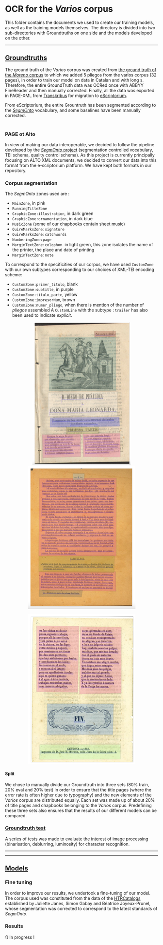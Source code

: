 # OCR for the _Varios_ corpus #

This folder contains the documents we used to create our training models, as well as the training models themselves. The directory is divided into two sub-directories with Groundtruths on one side and the models developed on the other.
******
## [Groundtruths](https://github.com/DesenrollandoElCordel/Varios-OCR-files/tree/main/Grountruths) ##

The ground truth of the _Varios_ corpus was created from [the ground truth of the _Moreno_ corpus](https://github.com/DesenrollandoElCordel/Moreno-OCR-files/tree/main/Moreno-GroundTruth) to which we added 5 pliegos from the varios corpus (32 pages), in order to train our model on data in Catalan and with long s. Therefore, the entire GroundTruth data was OCRed once with ABBYY FineReader and then manually corrected. Finally, all the data was exported in PAGE-XML from [Transkribus](https://readcoop.eu/transkribus/?sc=Transkribus) for migration to [eScriptorium](https://gitlab.inria.fr/scripta/escriptorium). 

From eScriptorium, the entire Grountruth has been segmented according to the [_SegmOnto_](https://github.com/SegmOnto/Guidelines) vocabulary, and some baselines have been manually corrected. 

### <br /> PAGE ot Alto ###

In view of making our data interoperable, we decided to follow the pipeline developed by the [_SegmOnto_ project](https://hal.archives-ouvertes.fr/hal-03336528) (segmentation controlled vocabulary, TEI schema, quality control schema). As this project is currently  principally focusing on ALTO XML documents, we decided to convert our data into this format from the e-scriptorium platform. 
We have kept both formats in our repository.

### Corpus segmentation ####

The _SegmOnto_ zones used are : 

- `MainZone`, in pink 
- `RunningTitleZone`
- `GraphicZone:illustration`, in dark green
- `GraphicZone:ornamentation`, in dark blue 
- `MusicZone` (some of our chapbooks contain sheet music) 
- `QuireMarksZone:signature`
- `QuireMarksZone:catchwords`
- `NumberingZone:page`
- `MarginTextZone:colophon`. in light green, this zone isolates the name of the printer, the place and date of printing
- `MarginTextZone:note`

To correspond to the specificities of our corpus, we have used `CustomZone` with our own subtypes corresponding to our choices of XML-TEI encoding scheme: 
- `CustomZone:primer_titulo`, blank
- `CustomZone:subtitle`, in purple
- `CustomZone:titulo_parte`, yellow 
- `CustomZone:impresorNum`, brown
- `CustomZone:numer_pliego`, when there is mention of the number of _pliegos_ assembled 
A `CustomLine` with the subtype `:trailer` has also been used to indicate _explicit_. 
<p class="float" align="center">
    <img src="Readme-picture/Moreno_172.png" width="325"/>
  <img src="Readme-picture/Varios_435.png" width="355"/>
  </p>
  <p class="float" align="center">
    <img src="Readme-picture/Moreno_279.png" width="355"/>
  </p>

#### Split ####

We chose to manually divide our Groundtruth into three sets (80% train, 20% eval and 20% test) in order to ensure that the title pages (where the error rate is often higher due to typography) and the new elements of the _Varios_ corpus are distributed equally. Each set was made up of about 20% of title pages and chapbooks belonging to the _Varios_ corpus. Predefining these three sets also ensures that the results of our different models can be compared.

### [Groundtruth test](https://github.com/DesenrollandoElCordel/Varios-OCR-files/tree/main/Grountruths/Varios-GroundTruth-Test-Alto) ####

A series of tests was made to evaluate the interest of image processing (binarisation, deblurring, luminosity) for character recognition. 

_____________
_____________

## [Models](https://github.com/DesenrollandoElCordel/Varios-OCR-files/tree/main/Models/Models-htr-Varios) ###


### Fine tuning ####

In order to improve our results, we undertook a fine-tuning of our model. The corpus used was constituted from the data of the [HTRCatalogs](https://github.com/Juliettejns/cataloguesSegmentationOCR/) established by Juliette Janes, Simon Gabay and Béatrice Joyeux-Prunel, whose segmentation was corrected to correspond to the latest standards of _SegmOnto_. 

### Results ####

:arrows_clockwise: In progress !


